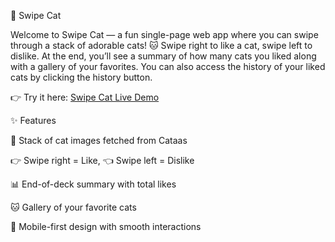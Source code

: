🐾 Swipe Cat

Welcome to Swipe Cat — a fun single-page web app where you can swipe through a stack of adorable cats! 🐱
Swipe right to like a cat, swipe left to dislike. At the end, you’ll see a summary of how many cats you liked along with a gallery of your favorites.
You can also access the history of your liked cats by clicking the history button. 

👉 Try it here: [Swipe Cat Live Demo](https://munaayuni.github.io/cat-swipe-app/)

✨ Features

  🎴 Stack of cat images fetched from Cataas

  👉 Swipe right = Like, 👈 Swipe left = Dislike

  📊 End-of-deck summary with total likes

  🐱 Gallery of your favorite cats

  📱 Mobile-first design with smooth interactions
